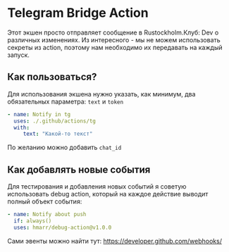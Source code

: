 # Telegram Bridge Action

Этот экшен просто отправляет сообщение в Rustockholm.Клуб: Dev о различных изменениях. Из интересного - мы не можем использовать секреты из action, поэтому нам необходимо их передавать на каждый запуск.

## Как пользоваться?

Для использования экшена нужно указать, как минимум, два обязательных параметра: `text` и `token`
```yaml
- name: Notify in tg
  uses: ./.github/actions/tg
  with:
     text: "Какой-то текст"
```
По желанию можно добавить `chat_id`

## Как добавлять новые события

Для тестирования и добавления новых событий я советую использовать debug action, который на каждое действие выводит полный объект события:
```yaml
- name: Notify about push
  if: always()
  uses: hmarr/debug-action@v1.0.0
```

Сами эвенты можно найти тут: https://developer.github.com/webhooks/
